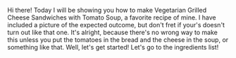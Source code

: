 Hi there! Today I will be showing you how to make Vegetarian Grilled Cheese Sandwiches with Tomato Soup, a favorite recipe of mine.
I have included a picture of the expected outcome, but don't fret if your's doesn't turn out like that one. It's alright, because there's no wrong way to make this unless you put the tomatoes in the bread and the cheese in the soup, or something like that.
Well, let's get started! Let's go to the ingredients list!